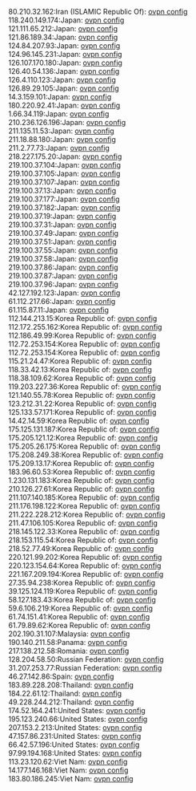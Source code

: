 80.210.32.162:Iran (ISLAMIC Republic Of): [ovpn config](vpn/80_210_32_162.ovpn)  
118.240.149.174:Japan: [ovpn config](vpn/118_240_149_174.ovpn)  
121.111.65.212:Japan: [ovpn config](vpn/121_111_65_212.ovpn)  
121.86.189.34:Japan: [ovpn config](vpn/121_86_189_34.ovpn)  
124.84.207.93:Japan: [ovpn config](vpn/124_84_207_93.ovpn)  
124.96.145.231:Japan: [ovpn config](vpn/124_96_145_231.ovpn)  
126.107.170.180:Japan: [ovpn config](vpn/126_107_170_180.ovpn)  
126.40.54.136:Japan: [ovpn config](vpn/126_40_54_136.ovpn)  
126.4.110.123:Japan: [ovpn config](vpn/126_4_110_123.ovpn)  
126.89.29.105:Japan: [ovpn config](vpn/126_89_29_105.ovpn)  
14.3.159.101:Japan: [ovpn config](vpn/14_3_159_101.ovpn)  
180.220.92.41:Japan: [ovpn config](vpn/180_220_92_41.ovpn)  
1.66.34.119:Japan: [ovpn config](vpn/1_66_34_119.ovpn)  
210.236.126.196:Japan: [ovpn config](vpn/210_236_126_196.ovpn)  
211.135.11.53:Japan: [ovpn config](vpn/211_135_11_53.ovpn)  
211.18.88.180:Japan: [ovpn config](vpn/211_18_88_180.ovpn)  
211.2.77.73:Japan: [ovpn config](vpn/211_2_77_73.ovpn)  
218.227.175.20:Japan: [ovpn config](vpn/218_227_175_20.ovpn)  
219.100.37.104:Japan: [ovpn config](vpn/219_100_37_104.ovpn)  
219.100.37.105:Japan: [ovpn config](vpn/219_100_37_105.ovpn)  
219.100.37.107:Japan: [ovpn config](vpn/219_100_37_107.ovpn)  
219.100.37.13:Japan: [ovpn config](vpn/219_100_37_13.ovpn)  
219.100.37.177:Japan: [ovpn config](vpn/219_100_37_177.ovpn)  
219.100.37.182:Japan: [ovpn config](vpn/219_100_37_182.ovpn)  
219.100.37.19:Japan: [ovpn config](vpn/219_100_37_19.ovpn)  
219.100.37.31:Japan: [ovpn config](vpn/219_100_37_31.ovpn)  
219.100.37.49:Japan: [ovpn config](vpn/219_100_37_49.ovpn)  
219.100.37.51:Japan: [ovpn config](vpn/219_100_37_51.ovpn)  
219.100.37.55:Japan: [ovpn config](vpn/219_100_37_55.ovpn)  
219.100.37.58:Japan: [ovpn config](vpn/219_100_37_58.ovpn)  
219.100.37.86:Japan: [ovpn config](vpn/219_100_37_86.ovpn)  
219.100.37.87:Japan: [ovpn config](vpn/219_100_37_87.ovpn)  
219.100.37.96:Japan: [ovpn config](vpn/219_100_37_96.ovpn)  
42.127.192.123:Japan: [ovpn config](vpn/42_127_192_123.ovpn)  
61.112.217.66:Japan: [ovpn config](vpn/61_112_217_66.ovpn)  
61.115.87.11:Japan: [ovpn config](vpn/61_115_87_11.ovpn)  
112.144.213.15:Korea Republic of: [ovpn config](vpn/112_144_213_15.ovpn)  
112.172.255.162:Korea Republic of: [ovpn config](vpn/112_172_255_162.ovpn)  
112.186.49.99:Korea Republic of: [ovpn config](vpn/112_186_49_99.ovpn)  
112.72.253.154:Korea Republic of: [ovpn config](vpn/112_72_253_154.ovpn)  
112.72.253.154:Korea Republic of: [ovpn config](vpn/112_72_253_154.ovpn)  
115.21.24.47:Korea Republic of: [ovpn config](vpn/115_21_24_47.ovpn)  
118.33.42.13:Korea Republic of: [ovpn config](vpn/118_33_42_13.ovpn)  
118.38.109.62:Korea Republic of: [ovpn config](vpn/118_38_109_62.ovpn)  
119.203.227.36:Korea Republic of: [ovpn config](vpn/119_203_227_36.ovpn)  
121.140.55.78:Korea Republic of: [ovpn config](vpn/121_140_55_78.ovpn)  
123.212.31.22:Korea Republic of: [ovpn config](vpn/123_212_31_22.ovpn)  
125.133.57.171:Korea Republic of: [ovpn config](vpn/125_133_57_171.ovpn)  
14.42.14.59:Korea Republic of: [ovpn config](vpn/14_42_14_59.ovpn)  
175.125.131.187:Korea Republic of: [ovpn config](vpn/175_125_131_187.ovpn)  
175.205.121.12:Korea Republic of: [ovpn config](vpn/175_205_121_12.ovpn)  
175.205.26.175:Korea Republic of: [ovpn config](vpn/175_205_26_175.ovpn)  
175.208.249.38:Korea Republic of: [ovpn config](vpn/175_208_249_38.ovpn)  
175.209.13.17:Korea Republic of: [ovpn config](vpn/175_209_13_17.ovpn)  
183.96.60.53:Korea Republic of: [ovpn config](vpn/183_96_60_53.ovpn)  
1.230.131.183:Korea Republic of: [ovpn config](vpn/1_230_131_183.ovpn)  
210.126.27.61:Korea Republic of: [ovpn config](vpn/210_126_27_61.ovpn)  
211.107.140.185:Korea Republic of: [ovpn config](vpn/211_107_140_185.ovpn)  
211.176.198.122:Korea Republic of: [ovpn config](vpn/211_176_198_122.ovpn)  
211.222.228.212:Korea Republic of: [ovpn config](vpn/211_222_228_212.ovpn)  
211.47.106.105:Korea Republic of: [ovpn config](vpn/211_47_106_105.ovpn)  
218.145.122.33:Korea Republic of: [ovpn config](vpn/218_145_122_33.ovpn)  
218.153.115.54:Korea Republic of: [ovpn config](vpn/218_153_115_54.ovpn)  
218.52.77.49:Korea Republic of: [ovpn config](vpn/218_52_77_49.ovpn)  
220.121.99.202:Korea Republic of: [ovpn config](vpn/220_121_99_202.ovpn)  
220.123.154.64:Korea Republic of: [ovpn config](vpn/220_123_154_64.ovpn)  
221.167.209.194:Korea Republic of: [ovpn config](vpn/221_167_209_194.ovpn)  
27.35.94.238:Korea Republic of: [ovpn config](vpn/27_35_94_238.ovpn)  
39.125.124.119:Korea Republic of: [ovpn config](vpn/39_125_124_119.ovpn)  
58.127.183.43:Korea Republic of: [ovpn config](vpn/58_127_183_43.ovpn)  
59.6.106.219:Korea Republic of: [ovpn config](vpn/59_6_106_219.ovpn)  
61.74.151.41:Korea Republic of: [ovpn config](vpn/61_74_151_41.ovpn)  
61.79.89.62:Korea Republic of: [ovpn config](vpn/61_79_89_62.ovpn)  
202.190.31.107:Malaysia: [ovpn config](vpn/202_190_31_107.ovpn)  
190.140.211.58:Panama: [ovpn config](vpn/190_140_211_58.ovpn)  
217.138.212.58:Romania: [ovpn config](vpn/217_138_212_58.ovpn)  
128.204.58.50:Russian Federation: [ovpn config](vpn/128_204_58_50.ovpn)  
31.207.253.77:Russian Federation: [ovpn config](vpn/31_207_253_77.ovpn)  
46.27.142.86:Spain: [ovpn config](vpn/46_27_142_86.ovpn)  
183.89.228.208:Thailand: [ovpn config](vpn/183_89_228_208.ovpn)  
184.22.61.12:Thailand: [ovpn config](vpn/184_22_61_12.ovpn)  
49.228.244.212:Thailand: [ovpn config](vpn/49_228_244_212.ovpn)  
174.52.164.241:United States: [ovpn config](vpn/174_52_164_241.ovpn)  
195.123.240.66:United States: [ovpn config](vpn/195_123_240_66.ovpn)  
207.153.2.213:United States: [ovpn config](vpn/207_153_2_213.ovpn)  
47.157.86.231:United States: [ovpn config](vpn/47_157_86_231.ovpn)  
66.42.57.196:United States: [ovpn config](vpn/66_42_57_196.ovpn)  
97.99.194.168:United States: [ovpn config](vpn/97_99_194_168.ovpn)  
113.23.120.62:Viet Nam: [ovpn config](vpn/113_23_120_62.ovpn)  
14.177.146.168:Viet Nam: [ovpn config](vpn/14_177_146_168.ovpn)  
183.80.186.245:Viet Nam: [ovpn config](vpn/183_80_186_245.ovpn)  
